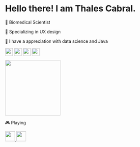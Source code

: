 # Hello there! I am Thales Cabral.
🔸 Biomedical Scientist

🔸 Specializing in UX design

🔸 I have a appreciation with data science and Java

<a href="https://www.instagram.com/thalesscabral" target="blank"><img align="center" src="https://img.shields.io/badge/Instagram-E4405F?style=for-the-badge&logo=instagram&logoColor=white" height="25" /></a> <a href="https://www.linkedin.com/in/thalescabral" target="blank"><img align="center" src="https://img.shields.io/badge/LinkedIn-0077B5?style=for-the-badge&logo=linkedin&logoColor=white" height="25" /></a> <a href="https://t.me/Thalesmcabral" target="blank"><img align="center" src="https://img.shields.io/badge/Telegram-2CA5E0?style=for-the-badge&logo=telegram&logoColor=white" height="25" /></a> <a href="mailto:thalesmcsantos@gmail.com" target="blank"><img align="center" src="https://img.shields.io/badge/Gmail-D14836?style=for-the-badge&logo=gmail&logoColor=white" height="25" /></a>



<img height="180em" src="https://github-readme-stats.vercel.app/api?username=thalesmcsantos&show_icons=true&hide_border=true&&count_private=true&include_all_commits=true" />

🎮 Playing

<a href="https://tracker.gg/valorant/profile/riot/ThaTha%23Feed/overview" target="blank"><img height="32" width="32" src="https://cdn.simpleicons.org/valorant/#FA4454" /> <a href="https://overwatch.blizzard.com/en-us/career/Sahashi-11661/" target="blank"><img height="32" width="32" src="https://img.icons8.com/color/96/null/overwatch--v1.png"/>
